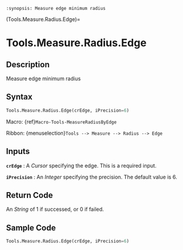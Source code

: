 ```{module} Tools.Measure.Radius.Edge()
:synopsis: Measure edge minimum radius
```

(Tools.Measure.Radius.Edge)=

# Tools.Measure.Radius.Edge

## Description

Measure edge minimum radius

## Syntax

```python
Tools.Measure.Radius.Edge(crEdge, iPrecision=6)
```

Macro: {ref}`Macro-Tools-MeasureRadiusByEdge`

Ribbon: {menuselection}`Tools --> Measure --> Radius --> Edge`

## Inputs

**`crEdge`**
: A _Cursor_ specifying the edge. This is a required input.

**`iPrecision`**
: An _Integer_ specifying the precision. The default value is 6.

## Return Code

An _String_ of 1 if successed, or 0 if failed.

## Sample Code

```python
Tools.Measure.Radius.Edge(crEdge, iPrecision=6)
```
